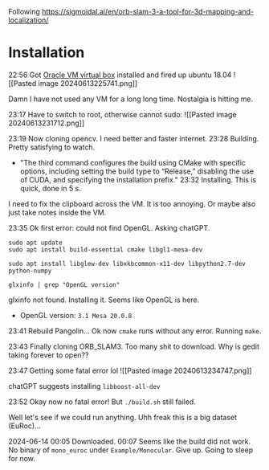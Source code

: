 Following https://sigmoidal.ai/en/orb-slam-3-a-tool-for-3d-mapping-and-localization/

# Installation
22:56 Got [Oracle VM virtual box](https://www.virtualbox.org/wiki/Downloads) installed and fired up ubuntu 18.04
![[Pasted image 20240613225741.png]]

Damn I have not used any VM for a long long time. Nostalgia is hitting me.

23:17 Have to switch to root, otherwise cannot sudo:
![[Pasted image 20240613231712.png]]

23:19 Now cloning opencv. I need better and faster internet.
23:28 Building. Pretty satisfying to watch.
- "The third command configures the build using CMake with specific options, including setting the build type to “Release,” disabling the use of CUDA, and specifying the installation prefix."
23:32 Installing. This is quick, done in 5 s.

I need to fix the clipboard across the VM. It is too annoying. Or maybe also just take notes inside the VM.

23:35 Ok first error: could not find OpenGL. Asking chatGPT.

```
sudo apt update
sudo apt install build-essential cmake libgl1-mesa-dev

sudo apt install libglew-dev libxkbcommon-x11-dev libpython2.7-dev python-numpy

glxinfo | grep "OpenGL version"

```

glxinfo not found. Installing it. Seems like OpenGL is here.
- OpenGL version: `3.1 Mesa 20.0.8`

23:41 Rebuild Pangolin... Ok now `cmake` runs without any error. Running `make`.

23:43 Finally cloning ORB_SLAM3. Too many shit to download. Why is gedit taking forever to open??

23:47 Getting some fatal error lol
![[Pasted image 20240613234747.png]]

chatGPT suggests installing `libboost-all-dev`

23:52 Okay now no fatal error! But `./build.sh` still failed.

Well let's see if we could run anything. Uhh freak this is a big dataset (EuRoc)...

2024-06-14 00:05 Downloaded.
00:07 Seems like the build did not work. No binary of `mono_euroc` under `Example/Monocular`. Give up. Going to sleep for now.





